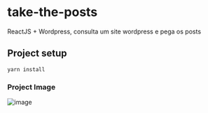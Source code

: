 # take-the-posts
ReactJS + Wordpress, consulta um site wordpress e pega os posts 


## Project setup
```
yarn install
```


### Project Image
![image](https://user-images.githubusercontent.com/30128774/200689925-242be6ce-a990-460b-a423-56c6c98661bd.png)
